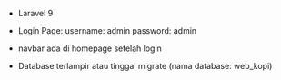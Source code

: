- Laravel 9

- Login Page:
	username: admin
	password: admin

- navbar ada di homepage setelah login

- Database terlampir atau tinggal migrate (nama database: web_kopi)
